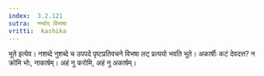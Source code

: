 ```yaml
---
index:  3.2.121
sutra:  नन्वोर् विभाषा
vritti:  kashika 
---
```


भूते इत्येव। नशब्दे नुशब्दे च उपपदे पृष्टप्रतिवचने विभषा लट् प्रत्ययो भवति भूते। अकार्षीः कटं देवदत्त? न क्रोमि भोः, नाकार्षम्। अहं नु करोमि, अहं नु अकार्षम्।

